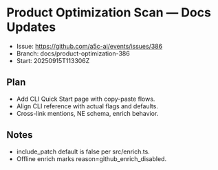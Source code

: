 # Product Optimization Scan — Docs Updates

- Issue: https://github.com/a5c-ai/events/issues/386
- Branch: docs/product-optimization-386
- Start: 20250915T113306Z

## Plan

- Add CLI Quick Start page with copy-paste flows.
- Align CLI reference with actual flags and defaults.
- Cross-link mentions, NE schema, enrich behavior.

## Notes

- include_patch default is false per src/enrich.ts.
- Offline enrich marks reason=github_enrich_disabled.
